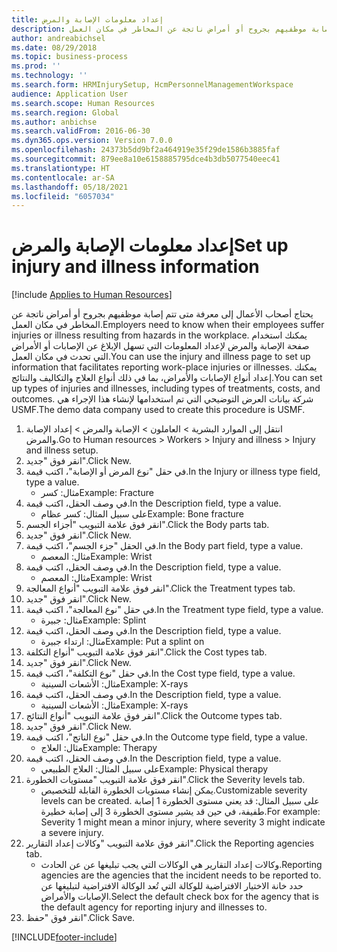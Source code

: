 ```yaml
---
title: إعداد معلومات الإصابة والمرض
description: يحتاج أصحاب الأعمال إلى معرفة متى تتم إصابة موظفيهم بجروح أو أمراض ناتجة عن المخاطر في مكان العمل.
author: andreabichsel
ms.date: 08/29/2018
ms.topic: business-process
ms.prod: ''
ms.technology: ''
ms.search.form: HRMInjurySetup, HcmPersonnelManagementWorkspace
audience: Application User
ms.search.scope: Human Resources
ms.search.region: Global
ms.author: anbichse
ms.search.validFrom: 2016-06-30
ms.dyn365.ops.version: Version 7.0.0
ms.openlocfilehash: 24373b5dd9bf2a464919e35f29de1586b3885faf
ms.sourcegitcommit: 879ee8a10e6158885795dce4b3db5077540eec41
ms.translationtype: HT
ms.contentlocale: ar-SA
ms.lasthandoff: 05/18/2021
ms.locfileid: "6057034"
---
```

# <a name="set-up-injury-and-illness-information"></a><span data-ttu-id="516e0-103">إعداد معلومات الإصابة والمرض</span><span class="sxs-lookup"><span data-stu-id="516e0-103">Set up injury and illness information</span></span>

[!include [Applies to Human Resources](../includes/applies-to-hr.md)]



<span data-ttu-id="516e0-104">يحتاج أصحاب الأعمال إلى معرفة متى تتم إصابة موظفيهم بجروح أو أمراض ناتجة عن المخاطر في مكان العمل.</span><span class="sxs-lookup"><span data-stu-id="516e0-104">Employers need to know when their employees suffer injuries or illness resulting from hazards in the workplace.</span></span> <span data-ttu-id="516e0-105">يمكنك استخدام صفحة الإصابة والمرض لإعداد المعلومات التي تسهل الإبلاغ عن الإصابات أو الأمراض التي تحدث في مكان العمل.</span><span class="sxs-lookup"><span data-stu-id="516e0-105">You can use the injury and illness page to set up information that facilitates reporting work-place injuries or illnesses.</span></span> <span data-ttu-id="516e0-106">يمكنك إعداد أنواع الإصابات والأمراض، بما في ذلك أنواع العلاج والتكاليف والنتائج.</span><span class="sxs-lookup"><span data-stu-id="516e0-106">You can set up types of injuries and illnesses, including types of treatments, costs, and outcomes.</span></span> <span data-ttu-id="516e0-107">شركة بيانات العرض التوضيحي التي تم استخدامها لإنشاء هذا الإجراء هي USMF.</span><span class="sxs-lookup"><span data-stu-id="516e0-107">The demo data company used to create this procedure is USMF.</span></span>

1. <span data-ttu-id="516e0-108">انتقل إلى الموارد البشرية > العاملون‬ > الإصابة والمرض > إعداد الإصابة والمرض.</span><span class="sxs-lookup"><span data-stu-id="516e0-108">Go to Human resources > Workers > Injury and illness > Injury and illness setup.</span></span>
2. <span data-ttu-id="516e0-109">انقر فوق "جديد".</span><span class="sxs-lookup"><span data-stu-id="516e0-109">Click New.</span></span>
3. <span data-ttu-id="516e0-110">في حقل "نوع المرض أو الإصابة"، اكتب قيمة.</span><span class="sxs-lookup"><span data-stu-id="516e0-110">In the Injury or illness type field, type a value.</span></span>
    * <span data-ttu-id="516e0-111">مثال: كسر</span><span class="sxs-lookup"><span data-stu-id="516e0-111">Example: Fracture</span></span>  
4. <span data-ttu-id="516e0-112">في وصف الحقل، اكتب قيمة.</span><span class="sxs-lookup"><span data-stu-id="516e0-112">In the Description field, type a value.</span></span>
    * <span data-ttu-id="516e0-113">على سبيل المثال: كسر عظام</span><span class="sxs-lookup"><span data-stu-id="516e0-113">Example: Bone fracture</span></span>  
5. <span data-ttu-id="516e0-114">انقر فوق علامة التبويب "أجزاء الجسم".</span><span class="sxs-lookup"><span data-stu-id="516e0-114">Click the Body parts tab.</span></span>
6. <span data-ttu-id="516e0-115">انقر فوق "جديد".</span><span class="sxs-lookup"><span data-stu-id="516e0-115">Click New.</span></span>
7. <span data-ttu-id="516e0-116">في الحقل "جزء الجسم"، اكتب قيمة.</span><span class="sxs-lookup"><span data-stu-id="516e0-116">In the Body part field, type a value.</span></span>
    * <span data-ttu-id="516e0-117">مثال: المعصم</span><span class="sxs-lookup"><span data-stu-id="516e0-117">Example: Wrist</span></span>  
8. <span data-ttu-id="516e0-118">في وصف الحقل، اكتب قيمة.</span><span class="sxs-lookup"><span data-stu-id="516e0-118">In the Description field, type a value.</span></span>
    * <span data-ttu-id="516e0-119">مثال: المعصم</span><span class="sxs-lookup"><span data-stu-id="516e0-119">Example: Wrist</span></span>  
9. <span data-ttu-id="516e0-120">انقر فوق علامة التبويب "أنواع المعالجة".</span><span class="sxs-lookup"><span data-stu-id="516e0-120">Click the Treatment types tab.</span></span>
10. <span data-ttu-id="516e0-121">انقر فوق "جديد".</span><span class="sxs-lookup"><span data-stu-id="516e0-121">Click New.</span></span>
11. <span data-ttu-id="516e0-122">في حقل "نوع المعالجة"، اكتب قيمة.</span><span class="sxs-lookup"><span data-stu-id="516e0-122">In the Treatment type field, type a value.</span></span>
    * <span data-ttu-id="516e0-123">مثال: جبيرة</span><span class="sxs-lookup"><span data-stu-id="516e0-123">Example: Splint</span></span>  
12. <span data-ttu-id="516e0-124">في وصف الحقل، اكتب قيمة.</span><span class="sxs-lookup"><span data-stu-id="516e0-124">In the Description field, type a value.</span></span>
    * <span data-ttu-id="516e0-125">مثال: ارتداء جبيرة</span><span class="sxs-lookup"><span data-stu-id="516e0-125">Example: Put a splint on</span></span>  
13. <span data-ttu-id="516e0-126">انقر فوق علامة التبويب "أنواع التكلفة‬".</span><span class="sxs-lookup"><span data-stu-id="516e0-126">Click the Cost types tab.</span></span>
14. <span data-ttu-id="516e0-127">انقر فوق "جديد".</span><span class="sxs-lookup"><span data-stu-id="516e0-127">Click New.</span></span>
15. <span data-ttu-id="516e0-128">في حقل "نوع التكلفة"، اكتب قيمة.</span><span class="sxs-lookup"><span data-stu-id="516e0-128">In the Cost type field, type a value.</span></span>
    * <span data-ttu-id="516e0-129">مثال: الأشعات السينية</span><span class="sxs-lookup"><span data-stu-id="516e0-129">Example: X-rays</span></span>  
16. <span data-ttu-id="516e0-130">في وصف الحقل، اكتب قيمة.</span><span class="sxs-lookup"><span data-stu-id="516e0-130">In the Description field, type a value.</span></span>
    * <span data-ttu-id="516e0-131">مثال: الأشعات السينية</span><span class="sxs-lookup"><span data-stu-id="516e0-131">Example: X-rays</span></span>  
17. <span data-ttu-id="516e0-132">انقر فوق علامة التبويب "أنواع النتائج".</span><span class="sxs-lookup"><span data-stu-id="516e0-132">Click the Outcome types tab.</span></span>
18. <span data-ttu-id="516e0-133">انقر فوق "جديد".</span><span class="sxs-lookup"><span data-stu-id="516e0-133">Click New.</span></span>
19. <span data-ttu-id="516e0-134">في حقل "نوع الناتج"، اكتب قيمة.</span><span class="sxs-lookup"><span data-stu-id="516e0-134">In the Outcome type field, type a value.</span></span>
    * <span data-ttu-id="516e0-135">مثال: العلاج</span><span class="sxs-lookup"><span data-stu-id="516e0-135">Example: Therapy</span></span>  
20. <span data-ttu-id="516e0-136">في وصف الحقل، اكتب قيمة.</span><span class="sxs-lookup"><span data-stu-id="516e0-136">In the Description field, type a value.</span></span>
    * <span data-ttu-id="516e0-137">على سبيل المثال: العلاج الطبيعي</span><span class="sxs-lookup"><span data-stu-id="516e0-137">Example: Physical therapy</span></span>  
21. <span data-ttu-id="516e0-138">انقر فوق علامة التبويب "مستويات الخطورة".</span><span class="sxs-lookup"><span data-stu-id="516e0-138">Click the Severity levels tab.</span></span>
    * <span data-ttu-id="516e0-139">يمكن إنشاء مستويات الخطورة القابلة للتخصيص.</span><span class="sxs-lookup"><span data-stu-id="516e0-139">Customizable severity levels can be created.</span></span> <span data-ttu-id="516e0-140">على سبيل المثال: قد يعني مستوى الخطورة 1 إصابة طفيفة، في حين قد يشير مستوى الخطورة 3 إلى إصابة خطيرة.</span><span class="sxs-lookup"><span data-stu-id="516e0-140">For example: Severity 1 might mean a minor injury, where severity 3 might indicate a severe injury.</span></span>  
22. <span data-ttu-id="516e0-141">انقر فوق علامة التبويب "وكالات إعداد التقارير".</span><span class="sxs-lookup"><span data-stu-id="516e0-141">Click the Reporting agencies tab.</span></span>
    * <span data-ttu-id="516e0-142">وكالات إعداد التقارير هي الوكالات التي يجب تبليغها عن عن الحادث.</span><span class="sxs-lookup"><span data-stu-id="516e0-142">Reporting agencies are the agencies that the incident needs to be reported to.</span></span> <span data-ttu-id="516e0-143">حدد خانة الاختيار الافتراضية للوكالة التي تُعد الوكالة الافتراضية لتبليغها عن الإصابات والأمراض.</span><span class="sxs-lookup"><span data-stu-id="516e0-143">Select the default check box for the agency that is the default agency for reporting injury and illnesses to.</span></span>  
23. <span data-ttu-id="516e0-144">انقر فوق "حفظ".</span><span class="sxs-lookup"><span data-stu-id="516e0-144">Click Save.</span></span>



[!INCLUDE[footer-include](../includes/footer-banner.md)]